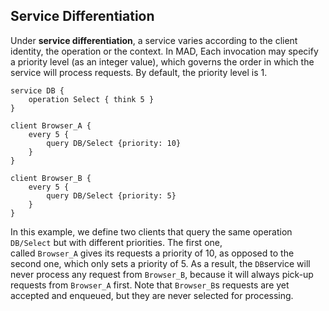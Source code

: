 ## Service Differentiation
 
Under **service differentiation**, a service varies according to the client identity, the operation or the context. In 
MAD, Each invocation may specify a priority level (as an integer value), which governs the order in which the service will process 
requests. By default, the priority level is 1. 


    service DB {            
        operation Select { think 5 }
    }
            
    client Browser_A {
        every 5 {
            query DB/Select {priority: 10}
        }
    }
            
    client Browser_B {
        every 5 {
            query DB/Select {priority: 5}
        }
    }
    

In this example, we define two clients that query the same operation `DB/Select` but with different priorities. The first one,  
called `Browser_A` gives its requests a priority of 10, as opposed to the second one, which only sets a priority 
of 5. As a result, the `DB`service will never process any request from `Browser_B`, because it will always pick-up 
requests from `Browser_A` first. Note that `Browser_B`s requests are yet accepted and enqueued, but they are never selected for
processing.
